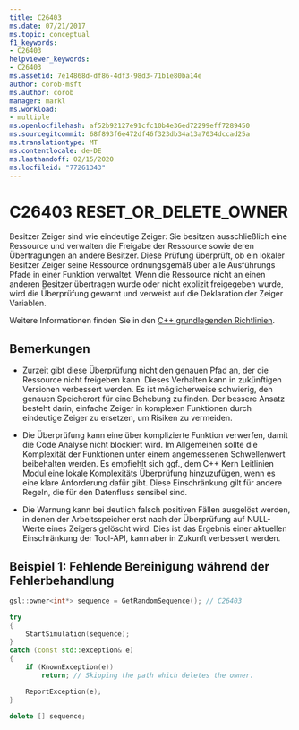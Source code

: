 ```yaml
---
title: C26403
ms.date: 07/21/2017
ms.topic: conceptual
f1_keywords:
- C26403
helpviewer_keywords:
- C26403
ms.assetid: 7e14868d-df86-4df3-98d3-71b1e80ba14e
author: corob-msft
ms.author: corob
manager: markl
ms.workload:
- multiple
ms.openlocfilehash: af52b92127e91cfc10b4e36ed72299eff7289450
ms.sourcegitcommit: 68f893f6e472df46f323db34a13a7034dccad25a
ms.translationtype: MT
ms.contentlocale: de-DE
ms.lasthandoff: 02/15/2020
ms.locfileid: "77261343"
---
```

# <a name="c26403-reset_or_delete_owner"></a>C26403 RESET_OR_DELETE_OWNER

Besitzer Zeiger sind wie eindeutige Zeiger: Sie besitzen ausschließlich eine Ressource und verwalten die Freigabe der Ressource sowie deren Übertragungen an andere Besitzer. Diese Prüfung überprüft, ob ein lokaler Besitzer Zeiger seine Ressource ordnungsgemäß über alle Ausführungs Pfade in einer Funktion verwaltet. Wenn die Ressource nicht an einen anderen Besitzer übertragen wurde oder nicht explizit freigegeben wurde, wird die Überprüfung gewarnt und verweist auf die Deklaration der Zeiger Variablen.

Weitere Informationen finden Sie in den [ C++ grundlegenden Richtlinien](https://github.com/isocpp/CppCoreGuidelines/blob/master/CppCoreGuidelines.md#r-resource-management).

## <a name="remarks"></a>Bemerkungen

- Zurzeit gibt diese Überprüfung nicht den genauen Pfad an, der die Ressource nicht freigeben kann. Dieses Verhalten kann in zukünftigen Versionen verbessert werden. Es ist möglicherweise schwierig, den genauen Speicherort für eine Behebung zu finden. Der bessere Ansatz besteht darin, einfache Zeiger in komplexen Funktionen durch eindeutige Zeiger zu ersetzen, um Risiken zu vermeiden.

- Die Überprüfung kann eine über komplizierte Funktion verwerfen, damit die Code Analyse nicht blockiert wird. Im Allgemeinen sollte die Komplexität der Funktionen unter einem angemessenen Schwellenwert beibehalten werden. Es empfiehlt sich ggf., dem C++ Kern Leitlinien Modul eine lokale Komplexitäts Überprüfung hinzuzufügen, wenn es eine klare Anforderung dafür gibt. Diese Einschränkung gilt für andere Regeln, die für den Datenfluss sensibel sind.

- Die Warnung kann bei deutlich falsch positiven Fällen ausgelöst werden, in denen der Arbeitsspeicher erst nach der Überprüfung auf NULL-Werte eines Zeigers gelöscht wird. Dies ist das Ergebnis einer aktuellen Einschränkung der Tool-API, kann aber in Zukunft verbessert werden.

## <a name="example-1-missing-cleanup-during-error-handling"></a>Beispiel 1: Fehlende Bereinigung während der Fehlerbehandlung

```cpp
gsl::owner<int*> sequence = GetRandomSequence(); // C26403

try
{
    StartSimulation(sequence);
}
catch (const std::exception& e)
{
    if (KnownException(e))
        return; // Skipping the path which deletes the owner.

    ReportException(e);
}

delete [] sequence;
```
